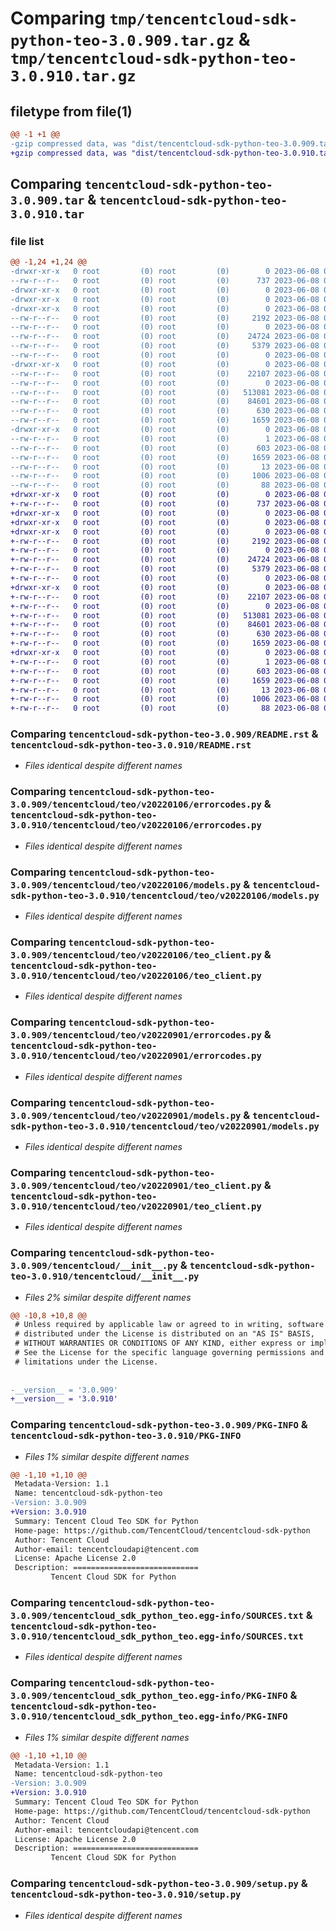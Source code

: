 # Comparing `tmp/tencentcloud-sdk-python-teo-3.0.909.tar.gz` & `tmp/tencentcloud-sdk-python-teo-3.0.910.tar.gz`

## filetype from file(1)

```diff
@@ -1 +1 @@
-gzip compressed data, was "dist/tencentcloud-sdk-python-teo-3.0.909.tar", last modified: Thu Jun  8 00:34:50 2023, max compression
+gzip compressed data, was "dist/tencentcloud-sdk-python-teo-3.0.910.tar", last modified: Thu Jun  8 09:22:14 2023, max compression
```

## Comparing `tencentcloud-sdk-python-teo-3.0.909.tar` & `tencentcloud-sdk-python-teo-3.0.910.tar`

### file list

```diff
@@ -1,24 +1,24 @@
-drwxr-xr-x   0 root         (0) root         (0)        0 2023-06-08 00:34:50.000000 tencentcloud-sdk-python-teo-3.0.909/
--rw-r--r--   0 root         (0) root         (0)      737 2023-06-08 00:34:50.000000 tencentcloud-sdk-python-teo-3.0.909/README.rst
-drwxr-xr-x   0 root         (0) root         (0)        0 2023-06-08 00:34:50.000000 tencentcloud-sdk-python-teo-3.0.909/tencentcloud/
-drwxr-xr-x   0 root         (0) root         (0)        0 2023-06-08 00:34:50.000000 tencentcloud-sdk-python-teo-3.0.909/tencentcloud/teo/
-drwxr-xr-x   0 root         (0) root         (0)        0 2023-06-08 00:34:50.000000 tencentcloud-sdk-python-teo-3.0.909/tencentcloud/teo/v20220106/
--rw-r--r--   0 root         (0) root         (0)     2192 2023-06-08 00:34:50.000000 tencentcloud-sdk-python-teo-3.0.909/tencentcloud/teo/v20220106/errorcodes.py
--rw-r--r--   0 root         (0) root         (0)        0 2023-06-08 00:34:50.000000 tencentcloud-sdk-python-teo-3.0.909/tencentcloud/teo/v20220106/__init__.py
--rw-r--r--   0 root         (0) root         (0)    24724 2023-06-08 00:34:50.000000 tencentcloud-sdk-python-teo-3.0.909/tencentcloud/teo/v20220106/models.py
--rw-r--r--   0 root         (0) root         (0)     5379 2023-06-08 00:34:50.000000 tencentcloud-sdk-python-teo-3.0.909/tencentcloud/teo/v20220106/teo_client.py
--rw-r--r--   0 root         (0) root         (0)        0 2023-06-08 00:34:50.000000 tencentcloud-sdk-python-teo-3.0.909/tencentcloud/teo/__init__.py
-drwxr-xr-x   0 root         (0) root         (0)        0 2023-06-08 00:34:50.000000 tencentcloud-sdk-python-teo-3.0.909/tencentcloud/teo/v20220901/
--rw-r--r--   0 root         (0) root         (0)    22107 2023-06-08 00:34:50.000000 tencentcloud-sdk-python-teo-3.0.909/tencentcloud/teo/v20220901/errorcodes.py
--rw-r--r--   0 root         (0) root         (0)        0 2023-06-08 00:34:50.000000 tencentcloud-sdk-python-teo-3.0.909/tencentcloud/teo/v20220901/__init__.py
--rw-r--r--   0 root         (0) root         (0)   513081 2023-06-08 00:34:50.000000 tencentcloud-sdk-python-teo-3.0.909/tencentcloud/teo/v20220901/models.py
--rw-r--r--   0 root         (0) root         (0)    84601 2023-06-08 00:34:50.000000 tencentcloud-sdk-python-teo-3.0.909/tencentcloud/teo/v20220901/teo_client.py
--rw-r--r--   0 root         (0) root         (0)      630 2023-06-08 00:34:50.000000 tencentcloud-sdk-python-teo-3.0.909/tencentcloud/__init__.py
--rw-r--r--   0 root         (0) root         (0)     1659 2023-06-08 00:34:50.000000 tencentcloud-sdk-python-teo-3.0.909/PKG-INFO
-drwxr-xr-x   0 root         (0) root         (0)        0 2023-06-08 00:34:50.000000 tencentcloud-sdk-python-teo-3.0.909/tencentcloud_sdk_python_teo.egg-info/
--rw-r--r--   0 root         (0) root         (0)        1 2023-06-08 00:34:50.000000 tencentcloud-sdk-python-teo-3.0.909/tencentcloud_sdk_python_teo.egg-info/dependency_links.txt
--rw-r--r--   0 root         (0) root         (0)      603 2023-06-08 00:34:50.000000 tencentcloud-sdk-python-teo-3.0.909/tencentcloud_sdk_python_teo.egg-info/SOURCES.txt
--rw-r--r--   0 root         (0) root         (0)     1659 2023-06-08 00:34:50.000000 tencentcloud-sdk-python-teo-3.0.909/tencentcloud_sdk_python_teo.egg-info/PKG-INFO
--rw-r--r--   0 root         (0) root         (0)       13 2023-06-08 00:34:50.000000 tencentcloud-sdk-python-teo-3.0.909/tencentcloud_sdk_python_teo.egg-info/top_level.txt
--rw-r--r--   0 root         (0) root         (0)     1006 2023-06-08 00:34:50.000000 tencentcloud-sdk-python-teo-3.0.909/setup.py
--rw-r--r--   0 root         (0) root         (0)       88 2023-06-08 00:34:50.000000 tencentcloud-sdk-python-teo-3.0.909/setup.cfg
+drwxr-xr-x   0 root         (0) root         (0)        0 2023-06-08 09:22:14.000000 tencentcloud-sdk-python-teo-3.0.910/
+-rw-r--r--   0 root         (0) root         (0)      737 2023-06-08 09:22:14.000000 tencentcloud-sdk-python-teo-3.0.910/README.rst
+drwxr-xr-x   0 root         (0) root         (0)        0 2023-06-08 09:22:14.000000 tencentcloud-sdk-python-teo-3.0.910/tencentcloud/
+drwxr-xr-x   0 root         (0) root         (0)        0 2023-06-08 09:22:14.000000 tencentcloud-sdk-python-teo-3.0.910/tencentcloud/teo/
+drwxr-xr-x   0 root         (0) root         (0)        0 2023-06-08 09:22:14.000000 tencentcloud-sdk-python-teo-3.0.910/tencentcloud/teo/v20220106/
+-rw-r--r--   0 root         (0) root         (0)     2192 2023-06-08 09:22:14.000000 tencentcloud-sdk-python-teo-3.0.910/tencentcloud/teo/v20220106/errorcodes.py
+-rw-r--r--   0 root         (0) root         (0)        0 2023-06-08 09:22:14.000000 tencentcloud-sdk-python-teo-3.0.910/tencentcloud/teo/v20220106/__init__.py
+-rw-r--r--   0 root         (0) root         (0)    24724 2023-06-08 09:22:14.000000 tencentcloud-sdk-python-teo-3.0.910/tencentcloud/teo/v20220106/models.py
+-rw-r--r--   0 root         (0) root         (0)     5379 2023-06-08 09:22:14.000000 tencentcloud-sdk-python-teo-3.0.910/tencentcloud/teo/v20220106/teo_client.py
+-rw-r--r--   0 root         (0) root         (0)        0 2023-06-08 09:22:14.000000 tencentcloud-sdk-python-teo-3.0.910/tencentcloud/teo/__init__.py
+drwxr-xr-x   0 root         (0) root         (0)        0 2023-06-08 09:22:14.000000 tencentcloud-sdk-python-teo-3.0.910/tencentcloud/teo/v20220901/
+-rw-r--r--   0 root         (0) root         (0)    22107 2023-06-08 09:22:14.000000 tencentcloud-sdk-python-teo-3.0.910/tencentcloud/teo/v20220901/errorcodes.py
+-rw-r--r--   0 root         (0) root         (0)        0 2023-06-08 09:22:14.000000 tencentcloud-sdk-python-teo-3.0.910/tencentcloud/teo/v20220901/__init__.py
+-rw-r--r--   0 root         (0) root         (0)   513081 2023-06-08 09:22:14.000000 tencentcloud-sdk-python-teo-3.0.910/tencentcloud/teo/v20220901/models.py
+-rw-r--r--   0 root         (0) root         (0)    84601 2023-06-08 09:22:14.000000 tencentcloud-sdk-python-teo-3.0.910/tencentcloud/teo/v20220901/teo_client.py
+-rw-r--r--   0 root         (0) root         (0)      630 2023-06-08 09:22:14.000000 tencentcloud-sdk-python-teo-3.0.910/tencentcloud/__init__.py
+-rw-r--r--   0 root         (0) root         (0)     1659 2023-06-08 09:22:14.000000 tencentcloud-sdk-python-teo-3.0.910/PKG-INFO
+drwxr-xr-x   0 root         (0) root         (0)        0 2023-06-08 09:22:14.000000 tencentcloud-sdk-python-teo-3.0.910/tencentcloud_sdk_python_teo.egg-info/
+-rw-r--r--   0 root         (0) root         (0)        1 2023-06-08 09:22:14.000000 tencentcloud-sdk-python-teo-3.0.910/tencentcloud_sdk_python_teo.egg-info/dependency_links.txt
+-rw-r--r--   0 root         (0) root         (0)      603 2023-06-08 09:22:14.000000 tencentcloud-sdk-python-teo-3.0.910/tencentcloud_sdk_python_teo.egg-info/SOURCES.txt
+-rw-r--r--   0 root         (0) root         (0)     1659 2023-06-08 09:22:14.000000 tencentcloud-sdk-python-teo-3.0.910/tencentcloud_sdk_python_teo.egg-info/PKG-INFO
+-rw-r--r--   0 root         (0) root         (0)       13 2023-06-08 09:22:14.000000 tencentcloud-sdk-python-teo-3.0.910/tencentcloud_sdk_python_teo.egg-info/top_level.txt
+-rw-r--r--   0 root         (0) root         (0)     1006 2023-06-08 09:22:14.000000 tencentcloud-sdk-python-teo-3.0.910/setup.py
+-rw-r--r--   0 root         (0) root         (0)       88 2023-06-08 09:22:14.000000 tencentcloud-sdk-python-teo-3.0.910/setup.cfg
```

### Comparing `tencentcloud-sdk-python-teo-3.0.909/README.rst` & `tencentcloud-sdk-python-teo-3.0.910/README.rst`

 * *Files identical despite different names*

### Comparing `tencentcloud-sdk-python-teo-3.0.909/tencentcloud/teo/v20220106/errorcodes.py` & `tencentcloud-sdk-python-teo-3.0.910/tencentcloud/teo/v20220106/errorcodes.py`

 * *Files identical despite different names*

### Comparing `tencentcloud-sdk-python-teo-3.0.909/tencentcloud/teo/v20220106/models.py` & `tencentcloud-sdk-python-teo-3.0.910/tencentcloud/teo/v20220106/models.py`

 * *Files identical despite different names*

### Comparing `tencentcloud-sdk-python-teo-3.0.909/tencentcloud/teo/v20220106/teo_client.py` & `tencentcloud-sdk-python-teo-3.0.910/tencentcloud/teo/v20220106/teo_client.py`

 * *Files identical despite different names*

### Comparing `tencentcloud-sdk-python-teo-3.0.909/tencentcloud/teo/v20220901/errorcodes.py` & `tencentcloud-sdk-python-teo-3.0.910/tencentcloud/teo/v20220901/errorcodes.py`

 * *Files identical despite different names*

### Comparing `tencentcloud-sdk-python-teo-3.0.909/tencentcloud/teo/v20220901/models.py` & `tencentcloud-sdk-python-teo-3.0.910/tencentcloud/teo/v20220901/models.py`

 * *Files identical despite different names*

### Comparing `tencentcloud-sdk-python-teo-3.0.909/tencentcloud/teo/v20220901/teo_client.py` & `tencentcloud-sdk-python-teo-3.0.910/tencentcloud/teo/v20220901/teo_client.py`

 * *Files identical despite different names*

### Comparing `tencentcloud-sdk-python-teo-3.0.909/tencentcloud/__init__.py` & `tencentcloud-sdk-python-teo-3.0.910/tencentcloud/__init__.py`

 * *Files 2% similar despite different names*

```diff
@@ -10,8 +10,8 @@
 # Unless required by applicable law or agreed to in writing, software
 # distributed under the License is distributed on an "AS IS" BASIS,
 # WITHOUT WARRANTIES OR CONDITIONS OF ANY KIND, either express or implied.
 # See the License for the specific language governing permissions and
 # limitations under the License.
 
 
-__version__ = '3.0.909'
+__version__ = '3.0.910'
```

### Comparing `tencentcloud-sdk-python-teo-3.0.909/PKG-INFO` & `tencentcloud-sdk-python-teo-3.0.910/PKG-INFO`

 * *Files 1% similar despite different names*

```diff
@@ -1,10 +1,10 @@
 Metadata-Version: 1.1
 Name: tencentcloud-sdk-python-teo
-Version: 3.0.909
+Version: 3.0.910
 Summary: Tencent Cloud Teo SDK for Python
 Home-page: https://github.com/TencentCloud/tencentcloud-sdk-python
 Author: Tencent Cloud
 Author-email: tencentcloudapi@tencent.com
 License: Apache License 2.0
 Description: ============================
         Tencent Cloud SDK for Python
```

### Comparing `tencentcloud-sdk-python-teo-3.0.909/tencentcloud_sdk_python_teo.egg-info/SOURCES.txt` & `tencentcloud-sdk-python-teo-3.0.910/tencentcloud_sdk_python_teo.egg-info/SOURCES.txt`

 * *Files identical despite different names*

### Comparing `tencentcloud-sdk-python-teo-3.0.909/tencentcloud_sdk_python_teo.egg-info/PKG-INFO` & `tencentcloud-sdk-python-teo-3.0.910/tencentcloud_sdk_python_teo.egg-info/PKG-INFO`

 * *Files 1% similar despite different names*

```diff
@@ -1,10 +1,10 @@
 Metadata-Version: 1.1
 Name: tencentcloud-sdk-python-teo
-Version: 3.0.909
+Version: 3.0.910
 Summary: Tencent Cloud Teo SDK for Python
 Home-page: https://github.com/TencentCloud/tencentcloud-sdk-python
 Author: Tencent Cloud
 Author-email: tencentcloudapi@tencent.com
 License: Apache License 2.0
 Description: ============================
         Tencent Cloud SDK for Python
```

### Comparing `tencentcloud-sdk-python-teo-3.0.909/setup.py` & `tencentcloud-sdk-python-teo-3.0.910/setup.py`

 * *Files identical despite different names*

